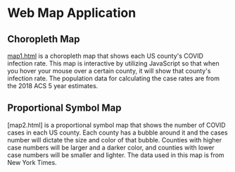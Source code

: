 # Web Map Application

## Choropleth Map

[map1.html] is a choropleth map that shows each US county's COVID infection rate. This map is interactive by utilizing JavaScript so that when you hover your mouse over a certain county, it will show that county's infection rate. The population data for calculating the case rates are from the 2018 ACS 5 year estimates.



## Proportional Symbol Map

[map2.html] is a proportional symbol map that shows the number of COVID cases in each US county. Each county has a bubble around it and the cases number will dictate the size and color of that bubble. Counties with higher case numbers will be larger and a darker color, and counties with lower case numbers will be smaller and lighter. The data used in this map is from New York Times.


[map1.html]: https://rwhite02..github.io/Web-Map-Application/map1.html
